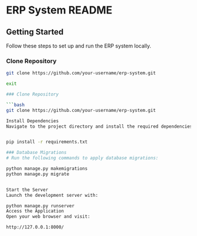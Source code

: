 # ERP System README

## Getting Started

Follow these steps to set up and run the ERP system locally.

### Clone Repository

```bash
git clone https://github.com/your-username/erp-system.git

exit

### Clone Repository

```bash
git clone https://github.com/your-username/erp-system.git

Install Dependencies
Navigate to the project directory and install the required dependencies:


pip install -r requirements.txt

### Database Migrations
# Run the following commands to apply database migrations:

python manage.py makemigrations
python manage.py migrate


Start the Server
Launch the development server with:

python manage.py runserver
Access the Application
Open your web browser and visit:

http://127.0.0.1:8000/

